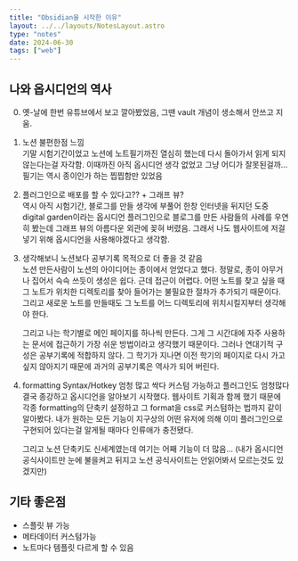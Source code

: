 ```yaml
---
title: "Obsidian을 시작한 이유"
layout: ../../layouts/NotesLayout.astro
type: "notes"
date: 2024-06-30
tags: ["web"]
---
```

## 나와 옵시디언의 역사
0. 옛-날에 한번 유튜브에서 보고 깔아봤었음, 그땐 vault 개념이 생소해서 안쓰고 지움.

1. 노션 불편한점 느낌  
	기말 시험기간이었고 노션에 노트필기까진 열심히 했는데 다시 돌아가서 읽게 되지 않는다는걸 자각함.
	이때까진 아직 옵시디언 생각 없었고 그냥 어디가 잘못된걸까… 필기는 역시 종이인가 하는 찝찝함만 있었음
2. 플러그인으로 배포를 할 수 있다고?? + 그래프 뷰?  
	역시 아직 시험기간, 블로그를 만들 생각에 부풀어 한창 인터넷을 뒤지던 도중 digital garden이라는 옵시디언 플러그인으로 블로그를 만든 사람들의 사례를 우연히 봤는데 그래프 뷰의 아름다운 외관에 꽂혀 버렸음. 그래서 나도 웹사이트에 저걸 넣기 위해 옵시디언을 사용해야겠다고 생각함.
3. 생각해보니 노션보다 공부기록 목적으로 더 좋을 것 같음  
	노션 만든사람이 노션의 아이디어는 종이에서 얻었다고 했다. 정말로, 종이 아무거나 집어서 슥슥 쓰듯이 생성은 쉽다. 근데 접근이 어렵다. 어떤 노트를 찾고 싶을 때 그 노트가 위치한 디렉토리를 찾아 들어가는 불필요한 절차가 추가되기 때문이다. 그리고 새로운 노트를 만들때도 그 노트를 어느 디렉토리에 위치시킬지부터 생각해야 한다.
	
	그리고 나는 학기별로 메인 페이지를 하나씩 만든다. 그게 그 시간대에 자주 사용하는 문서에 접근하기 가장 쉬운 방법이라고 생각했기 때문이다. 그러나 연대기적 구성은 공부기록에 적합하지 않다. 그 학기가 지나면 이전 학기의 페이지로 다시 가고 싶지 않아지기 때문에 과거의 공부기록은 역사가 되어 버린다.
4.  formatting Syntax/Hotkey 엄청 많고 싹다 커스텀 가능하고 플러그인도 엄청많다  
	결국 종강하고 옵시디언을 알아보기 시작했다. 웹사이트 기획과 함께 했기 때문에 각종 formatting의 단축키 설정하고 그 format을 css로 커스텀하는 법까지 같이 알아봤다. 내가 원하는 모든 기능이 지구상의 어떤 유저에 의해 이미 플러그인으로 구현되어 있다는걸 알게될 때마다 인류애가 충전됐다.
	
	그리고 노션 단축키도 신세계였는데 여기는 어째 기능이 더 많음… (내가 옵시디언 공식사이트만 눈에 불을켜고 뒤지고 노션 공식사이트는 안읽어봐서 모르는것도 있겠지만)

## 기타 좋은점
- 스플릿 뷰 가능
- 메타데이터 커스텀가능
- 노트마다 템플릿 다르게 할 수 있음
